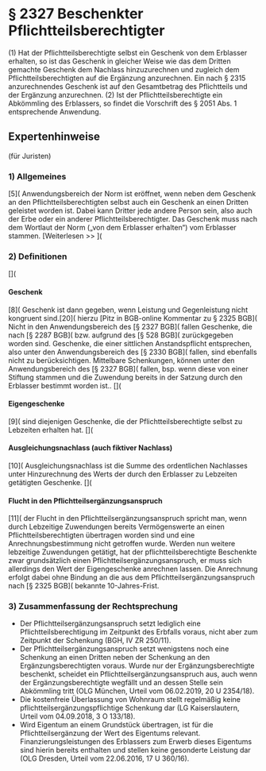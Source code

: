 # § 2327 Beschenkter Pflichtteilsberechtigter
(1) Hat der Pflichtteilsberechtigte selbst ein Geschenk von dem Erblasser erhalten, so ist das Geschenk in gleicher Weise wie das dem Dritten gemachte Geschenk dem Nachlass hinzuzurechnen und zugleich dem Pflichtteilsberechtigten auf die Ergänzung anzurechnen. Ein nach § 2315 anzurechnendes Geschenk ist auf den Gesamtbetrag des Pflichtteils und der Ergänzung anzurechnen.
(2) Ist der Pflichtteilsberechtigte ein Abkömmling des Erblassers, so findet die Vorschrift des § 2051 Abs. 1 entsprechende Anwendung.
## Expertenhinweise
(für Juristen)
### 1) Allgemeines
[5]( Anwendungsbereich der Norm ist eröffnet, wenn neben dem Geschenk an den Pflichtteilsberechtigten selbst auch ein Geschenk an einen Dritten geleistet worden ist.
Dabei kann Dritter jede andere Person sein, also auch der Erbe oder ein anderer Pflichtteilsberechtigter.
Das Geschenk muss nach dem Wortlaut der Norm („von dem Erblasser erhalten“) vom Erblasser stammen.
[Weiterlesen >> ](
### 2) Definitionen
[](
#### **Geschenk**
[8]( Geschenk ist dann gegeben, wenn Leistung und Gegenleistung nicht kongruent sind.[20]( hierzu [Pitz in BGB-online Kommentar zu § 2325 BGB](
Nicht in den Anwendungsbereich des [§ 2327 BGB]( fallen Geschenke, die nach [§ 2287 BGB]( bzw. aufgrund des [§ 528 BGB]( zurückgegeben worden sind.
Geschenke, die einer sittlichen Anstandspflicht entsprechen, also unter den Anwendungsbereich des [§ 2330 BGB]( fallen, sind ebenfalls nicht zu berücksichtigen.
Mittelbare Schenkungen, können unter den Anwendungsbereich des [§ 2327 BGB]( fallen, bsp. wenn diese von einer Stiftung stammen und die Zuwendung bereits in der Satzung durch den Erblasser bestimmt worden ist..
[](
#### **Eigengeschenke**
[9]( sind diejenigen Geschenke, die der Pflichtteilsberechtigte selbst zu Lebzeiten erhalten hat.
[](
#### **Ausgleichungsnachlass (auch fiktiver Nachlass)**
[10]( Ausgleichungsnachlass ist die Summe des ordentlichen Nachlasses unter Hinzurechnung des Werts der durch den Erblasser zu Lebzeiten getätigten Geschenke.
[](
#### **Flucht in den Pflichtteilsergänzungsanspruch**
[11]( der Flucht in den Pflichtteilsergänzungsanspruch spricht man, wenn durch Lebzeitige Zuwendungen bereits Vermögenswerte an einen Pflichtteilsberechtigten übertragen worden sind und eine Anrechnungsbestimmung nicht getroffen wurde.
Werden nun weitere lebzeitige Zuwendungen getätigt, hat der pflichtteilsberechtigte Beschenkte zwar grundsätzlich einen Pflichtteilsergänzungsanspruch, er muss sich allerdings den Wert der Eigengeschenke anrechnen lassen. Die Anrechnung erfolgt dabei ohne Bindung an die aus dem Pflichtteilsergänzungsanspruch nach [§ 2325 BGB]( bekannte 10-Jahres-Frist.
### 3) Zusammenfassung der Rechtsprechung
- Der Pflichtteilsergänzungsanspruch setzt lediglich eine Pflichtteilsberechtigung im Zeitpunkt des Erbfalls voraus, nicht aber zum Zeitpunkt der Schenkung (BGH, IV ZR 250/11).
- Der Pflichtteilsergänzungsanspruch setzt wenigstens noch eine Schenkung an einen Dritten neben der Schenkung an den Ergänzungsberechtigten voraus. Wurde nur der Ergänzungsberechtigte beschenkt, scheidet ein Pflichtteilsergänzungsanspruch aus, auch wenn der Ergänzungsberechtigte wegfällt und an dessen Stelle sein Abkömmling tritt (OLG München, Urteil vom 06.02.2019, 20 U 2354/18).
- Die kostenfreie Überlassung von Wohnraum stellt regelmäßig keine pflichtteilsergänzungspflichtige Schenkung dar (LG Kaiserslautern, Urteil vom 04.09.2018, 3 O 133/18).
- Wird Eigentum an einem Grundstück übertragen, ist für die Pflichtteilsergänzung der Wert des Eigentums relevant. Finanzierungsleistungen des Erblassers zum Erwerb dieses Eigentums sind hierin bereits enthalten und stellen keine gesonderte Leistung dar (OLG Dresden, Urteil vom 22.06.2016, 17 U 360/16).